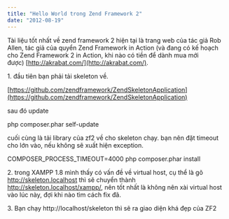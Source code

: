 ```yaml
---
title: "Hello World trong Zend Framework 2"
date: "2012-08-19"
---
```


Tài liệu tốt nhất về zend framework 2 hiện tại là trang web của tác giả Rob Allen, tác giả của quyển Zend Framework in Action (và đang có kế hoạch cho Zend Framework 2 in Action, khi nào có tiền để dành mua mới được) [http://akrabat.com/](http://akrabat.com/).

1. đầu tiên bạn phải tải skeleton về.

[https://github.com/zendframework/ZendSkeletonApplication](https://github.com/zendframework/ZendSkeletonApplication)

sau đó update

php composer.phar self-update

cuối cùng là tải library của zf2 về cho skeleton chạy. bạn nên đặt timeout cho lớn vào, nếu không sẽ xuất hiện exception.

COMPOSER\_PROCESS\_TIMEOUT=4000 php composer.phar install

2\. trong XAMPP 1.8 mình thấy có vấn đề về virtual host, cụ thể là gõ http://skeleton.localhost thì sẽ chuyển thành http://skeleton.localhost/xampp/, nên tốt nhất là không nên xài virtual host vào lúc này, đợi khi nào tìm cách fix đã.

3\. Bạn chạy http://localhost/skeleton thì sẽ ra giao diện khá đẹp của ZF2
